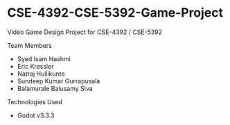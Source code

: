 # CSE-4392-CSE-5392-Game-Project

Video Game Design Project for CSE-4392 / CSE-5392

Team Members

- Syed Isam Hashmi
- Eric Kressler
- Natraj Hullikunte
- Sundeep Kumar Gurrapusala
- Balamurale Balusamy Siva

Technologies Used

- Godot v3.3.3
